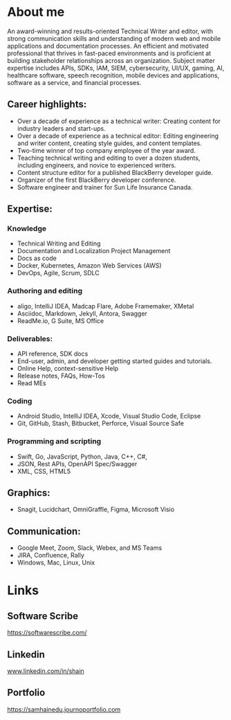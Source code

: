 # About me

An award-winning and results-oriented Technical Writer and editor, with strong communication skills and understanding of modern web and mobile applications and documentation processes. 
An efficient and motivated professional that thrives in fast-paced environments and is proficient at building stakeholder relationships across an organization. 
Subject matter expertise includes APIs, SDKs, IAM, SIEM, cybersecurity, UI/UX, gaming, AI, healthcare software, speech recognition, mobile devices and applications, software as a service, and financial processes. 

## Career highlights:
- Over a decade of experience as a technical writer: Creating content for industry leaders and start-ups.
- Over a decade of experience as a technical editor: Editing engineering and writer content, creating style guides, and content templates. 
- Two-time winner of top company employee of the year award.
- Teaching technical writing and editing to over a dozen students, including engineers, and novice to experienced writers.
- Content structure editor for a published BlackBerry developer guide.
- Organizer of the first BlackBerry developer conference.
- Software engineer and trainer for Sun Life Insurance Canada.

## Expertise:
### Knowledge
- Technical Writing and Editing
- Documentation and Localization Project Management
- Docs as code
- Docker, Kubernetes, Amazon Web Services (AWS)
- DevOps, Agile, Scrum, SDLC

### Authoring and editing
- aligo, IntelliJ IDEA, Madcap Flare, Adobe Framemaker, XMetal
- Asciidoc, Markdown, Jekyll, Antora, Swagger
- ReadMe.io, G Suite, MS Office

### Deliverables:
- API reference, SDK docs
- End-user, admin, and developer getting started guides and tutorials.
- Online Help, context-sensitive Help
- Release notes, FAQs, How-Tos
- Read MEs

### Coding
- Android Studio, IntelliJ IDEA, Xcode, Visual Studio Code, Eclipse
- Git, GitHub, Stash, Bitbucket, Perforce, Visual Source Safe 

### Programming and scripting
- Swift, Go, JavaScript, Python, Java, C++, C#,
- JSON, Rest APIs, OpenAPI Spec/Swagger
- XML, CSS, HTML5 

## Graphics:
- Snagit, Lucidchart, OmniGraffle, Figma, Microsoft Visio

## Communication:
- Google Meet, Zoom, Slack, Webex, and MS Teams
- JIRA, Confluence, Rally
- Windows, Mac, Linux, Unix

# Links

## Software Scribe
https://softwarescribe.com/

## Linkedin
www.linkedin.com/in/shain

## Portfolio
https://samhainedu.journoportfolio.com
